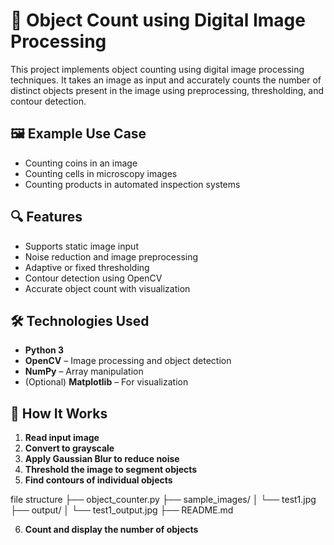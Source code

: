 # 🧠 Object Count using Digital Image Processing

This project implements object counting using digital image processing techniques. It takes an image as input and accurately counts the number of distinct objects present in the image using preprocessing, thresholding, and contour detection.

## 🖼️ Example Use Case

- Counting coins in an image
- Counting cells in microscopy images
- Counting products in automated inspection systems

## 🔍 Features

- Supports static image input
- Noise reduction and image preprocessing
- Adaptive or fixed thresholding
- Contour detection using OpenCV
- Accurate object count with visualization


## 🛠️ Technologies Used

- **Python 3**
- **OpenCV** – Image processing and object detection
- **NumPy** – Array manipulation
- (Optional) **Matplotlib** – For visualization

## 🚀 How It Works

1. **Read input image**
2. **Convert to grayscale**
3. **Apply Gaussian Blur to reduce noise**
4. **Threshold the image to segment objects**
5. **Find contours of individual objects**

file structure
├── object_counter.py
├── sample_images/
│   └── test1.jpg
├── output/
│   └── test1_output.jpg
├── README.md

6. **Count and display the number of objects**

